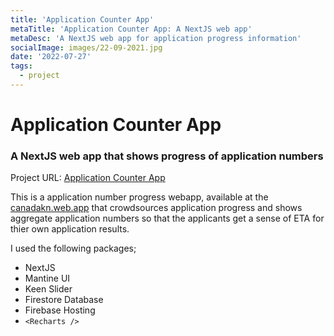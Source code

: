 ```yaml
---
title: 'Application Counter App'
metaTitle: 'Application Counter App: A NextJS web app'
metaDesc: 'A NextJS web app for application progress information'
socialImage: images/22-09-2021.jpg
date: '2022-07-27'
tags:
  - project
---
```

# Application Counter App
### A NextJS web app that shows progress of application numbers

Project URL: [Application Counter App](https://canadakn.web.app/)

This is a application number progress webapp, available at the [canadakn.web.app](https://canadakn.web.app) that crowdsources application progress and shows aggregate application numbers so that the applicants get a sense of ETA for thier own application results. 

I used the following packages;
- NextJS
- Mantine UI
- Keen Slider
- Firestore Database
- Firebase Hosting
- `<Recharts />`
